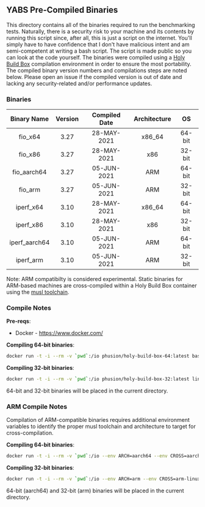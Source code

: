 ## YABS Pre-Compiled Binaries

This directory contains all of the binaries required to run the benchmarking tests. Naturally, there is a security risk to your machine and its contents by running this script since, after all, this is just a script on the internet. You'll simply have to have confidence that I don't have malicious intent and am semi-competent at writing a bash script. The script is made public so you can look at the code yourself. The binaries were compiled using a [Holy Build Box](https://github.com/phusion/holy-build-box) compilation environment in order to ensure the most portability. The compiled binary version numbers and compilations steps are noted below. Please open an issue if the compiled version is out of date and lacking any security-related and/or performance updates.

### Binaries

| Binary Name | Version | Compiled Date | Architecture | OS |
|:-:|:-:|:-:|:-:|:-:|
| fio_x64 | 3.27 | 28-MAY-2021 | x86_64 | 64-bit |
| fio_x86 | 3.27 |  28-MAY-2021 | x86 | 32-bit |
| fio_aarch64 | 3.27 | 05-JUN-2021 | ARM | 64-bit |
| fio_arm | 3.27 | 05-JUN-2021 | ARM | 32-bit |
| iperf_x64 | 3.10 | 28-MAY-2021 | x86_64 | 64-bit |
| iperf_x86 | 3.10 |  28-MAY-2021 | x86 | 32-bit |
| iperf_aarch64 | 3.10 | 05-JUN-2021 | ARM | 64-bit |
| iperf_arm | 3.10 | 05-JUN-2021 | ARM | 32-bit |

Note: ARM compatibilty is considered experimental. Static binaries for ARM-based machines are cross-compiled within a Holy Build Box container using the [musl toolchain](https://musl.cc/).

### Compile Notes

**Pre-reqs**:
  * Docker - https://www.docker.com/

**Compiling 64-bit binaries**:

```sh
docker run -t -i --rm -v `pwd`:/io phusion/holy-build-box-64:latest bash /io/compile.sh
```

**Compiling 32-bit binaries**:

```sh
docker run -t -i --rm -v `pwd`:/io phusion/holy-build-box-32:latest linux32 bash /io/compile.sh
```

64-bit and 32-bit binaries will be placed in the current directory.

### ARM Compile Notes

Compilation of ARM-compatible binaries requires additional environment variables to identify the proper musl toolchain and architecture to target for cross-compilation.

**Compiling 64-bit binaries**:

```sh
docker run -t -i --rm -v `pwd`:/io --env ARCH=aarch64 --env CROSS=aarch64-linux-musl --env HOST=aarch64-linux-gnu phusion/holy-build-box-64:latest bash /io/compile-arm.sh
```

**Compiling 32-bit binaries**:

```sh
docker run -t -i --rm -v `pwd`:/io --env ARCH=arm --env CROSS=arm-linux-musleabihf --env HOST=arm-linux-gnueabihf phusion/holy-build-box-64:latest bash /io/compile-arm.sh
```

64-bit (aarch64) and 32-bit (arm) binaries will be placed in the current directory.
